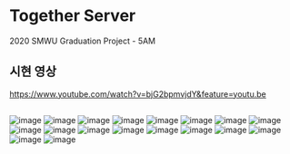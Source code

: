 # Together Server
2020 SMWU Graduation Project - 5AM

## 시현 영상
https://www.youtube.com/watch?v=bjG2bpmvjdY&feature=youtu.be

##
![image](https://user-images.githubusercontent.com/52663248/95029374-be4c9e80-06e2-11eb-8bce-1f12931f24e4.png)
![image](https://user-images.githubusercontent.com/52663248/95029380-c7d60680-06e2-11eb-8bb4-da7cfb1ea296.png)
![image](https://user-images.githubusercontent.com/52663248/95029389-d0c6d800-06e2-11eb-8480-8bd91b754733.png)
![image](https://user-images.githubusercontent.com/52663248/95029390-d3c1c880-06e2-11eb-99ca-c4f2148b6316.png)
![image](https://user-images.githubusercontent.com/52663248/95029392-d6242280-06e2-11eb-8f71-4786e90983f0.png)
![image](https://user-images.githubusercontent.com/52663248/95029394-d8867c80-06e2-11eb-9b8d-f54c9f4db51c.png)
![image](https://user-images.githubusercontent.com/52663248/95029396-db816d00-06e2-11eb-9c78-864e08ba979f.png)
![image](https://user-images.githubusercontent.com/52663248/95029399-df14f400-06e2-11eb-9533-cb86e8ff0bd8.png)
![image](https://user-images.githubusercontent.com/52663248/95029400-e1774e00-06e2-11eb-8b62-32c2ce525daa.png)
![image](https://user-images.githubusercontent.com/52663248/95029401-e3411180-06e2-11eb-8dac-73b340c49743.png)
![image](https://user-images.githubusercontent.com/52663248/95029402-e5a36b80-06e2-11eb-8013-93e33f65c9ab.png)
![image](https://user-images.githubusercontent.com/52663248/95029403-e936f280-06e2-11eb-807f-16ec22baba58.png)
![image](https://user-images.githubusercontent.com/52663248/95029404-eb994c80-06e2-11eb-9f52-59bea68bc8ba.png)
![image](https://user-images.githubusercontent.com/52663248/95029406-ee943d00-06e2-11eb-83f3-351d901902af.png)
![image](https://user-images.githubusercontent.com/52663248/95029408-f227c400-06e2-11eb-81cb-f415cca55baa.png)
![image](https://user-images.githubusercontent.com/52663248/95029409-f3f18780-06e2-11eb-987c-c1524cc28a9e.png)
![image](https://user-images.githubusercontent.com/52663248/95029412-f653e180-06e2-11eb-8399-7491abb0a451.png)
![image](https://user-images.githubusercontent.com/52663248/95029415-f9e76880-06e2-11eb-9237-2c4f1af7d569.png)
